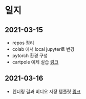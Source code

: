 # 일지

## 2021-03-15
* repos 정리
* colab 에서 local jupyter로 변경
* pytorch 환경 구성
* cartpole 예제 실습 [링크](sample/cartpole_cnn)

## 2021-03-16
* 렌더링 결과 비디오 저장 템플릿 [링크](sample/save_as_mp4)